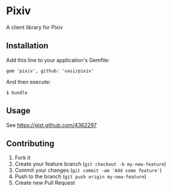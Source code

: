 # Pixiv

A client library for Pixiv

## Installation

Add this line to your application's Gemfile:

    gem 'pixiv', github: 'uasi/pixiv'

And then execute:

    $ bundle

## Usage

See https://gist.github.com/4362297

## Contributing

1. Fork it
2. Create your feature branch (`git checkout -b my-new-feature`)
3. Commit your changes (`git commit -am 'Add some feature'`)
4. Push to the branch (`git push origin my-new-feature`)
5. Create new Pull Request
